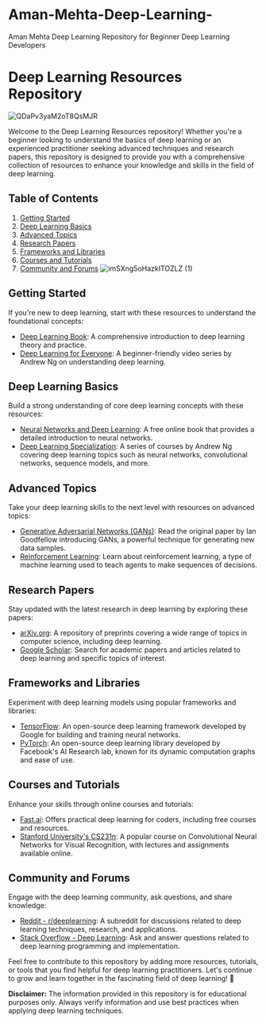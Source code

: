 # Aman-Mehta-Deep-Learning-
Aman Mehta Deep Learning Repository for Beginner Deep Learning Developers
# Deep Learning Resources Repository
![QDaPv3yaM2oT8QsMJR](https://github.com/AmanMehta199816/Aman-Mehta-Deep-Learning-/assets/96304523/aee7d872-5591-4c91-ad0e-48b73fb88689)

Welcome to the Deep Learning Resources repository! Whether you're a beginner looking to understand the basics of deep learning or an experienced practitioner seeking advanced techniques and research papers, this repository is designed to provide you with a comprehensive collection of resources to enhance your knowledge and skills in the field of deep learning.


## Table of Contents

1. [Getting Started](#getting-started)
2. [Deep Learning Basics](#deep-learning-basics)
3. [Advanced Topics](#advanced-topics)
4. [Research Papers](#research-papers)
5. [Frameworks and Libraries](#frameworks-and-libraries)
6. [Courses and Tutorials](#courses-and-tutorials)
7. [Community and Forums](#community-and-forums)
![imSXng5oHazkITOZLZ (1)](https://github.com/AmanMehta199816/Aman-Mehta-Deep-Learning-/assets/96304523/e405ca79-00ab-4e25-bb3c-4d3ba0ef5ab0)

## Getting Started

If you're new to deep learning, start with these resources to understand the foundational concepts:

- [Deep Learning Book](https://www.deeplearningbook.org/): A comprehensive introduction to deep learning theory and practice.
- [Deep Learning for Everyone](https://www.youtube.com/watch?v=0VH1Lim8gL8&list=PL1GQaVhO4f_jLxOokW3CSy6zjOYvLBoQK): A beginner-friendly video series by Andrew Ng on understanding deep learning.

## Deep Learning Basics

Build a strong understanding of core deep learning concepts with these resources:

- [Neural Networks and Deep Learning](http://neuralnetworksanddeeplearning.com/): A free online book that provides a detailed introduction to neural networks.
- [Deep Learning Specialization](https://www.coursera.org/specializations/deep-learning): A series of courses by Andrew Ng covering deep learning topics such as neural networks, convolutional networks, sequence models, and more.

## Advanced Topics

Take your deep learning skills to the next level with resources on advanced topics:

- [Generative Adversarial Networks (GANs)](https://arxiv.org/abs/1406.2661): Read the original paper by Ian Goodfellow introducing GANs, a powerful technique for generating new data samples.
- [Reinforcement Learning](https://www.deeplearning.ai/reinforcement-learning-specialization/): Learn about reinforcement learning, a type of machine learning used to teach agents to make sequences of decisions.

## Research Papers

Stay updated with the latest research in deep learning by exploring these papers:

- [arXiv.org](https://arxiv.org/archive/cs): A repository of preprints covering a wide range of topics in computer science, including deep learning.
- [Google Scholar](https://scholar.google.com/): Search for academic papers and articles related to deep learning and specific topics of interest.

## Frameworks and Libraries

Experiment with deep learning models using popular frameworks and libraries:

- [TensorFlow](https://www.tensorflow.org/): An open-source deep learning framework developed by Google for building and training neural networks.
- [PyTorch](https://pytorch.org/): An open-source deep learning library developed by Facebook's AI Research lab, known for its dynamic computation graphs and ease of use.

## Courses and Tutorials

Enhance your skills through online courses and tutorials:

- [Fast.ai](https://www.fast.ai/): Offers practical deep learning for coders, including free courses and resources.
- [Stanford University's CS231n](https://cs231n.stanford.edu/): A popular course on Convolutional Neural Networks for Visual Recognition, with lectures and assignments available online.

## Community and Forums

Engage with the deep learning community, ask questions, and share knowledge:

- [Reddit - r/deeplearning](https://www.reddit.com/r/deeplearning/): A subreddit for discussions related to deep learning techniques, research, and applications.
- [Stack Overflow - Deep Learning](https://stackoverflow.com/questions/tagged/deep-learning): Ask and answer questions related to deep learning programming and implementation.

Feel free to contribute to this repository by adding more resources, tutorials, or tools that you find helpful for deep learning practitioners. Let's continue to grow and learn together in the fascinating field of deep learning! 🚀

**Disclaimer:** The information provided in this repository is for educational purposes only. Always verify information and use best practices when applying deep learning techniques.
